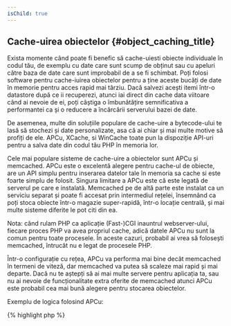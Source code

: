 ```yaml
---
isChild: true
---
```


## Cache-uirea obiectelor {#object_caching_title}

Exista momente când poate fi benefic să cache-uiesti obiecte individuale în codul tău, de exemplu cu date care
sunt scump de obținut sau cu apeluri către baza de date care sunt improbabil de a se fi schimbat.
Poți folosi software pentru cache-iuirea obiectelor pentru a ține aceste bucăți de date în memorie pentru
acces rapid mai târziu. Dacă salvezi acești itemi într-o datastore după ce ii recuperezi, atunci
iai direct din cache data viitoare când ai nevoie de ei, poți câștiga o îmbunătățire semnificativa a
performantei ca și o reducere a încărcării serverului bazei de date.

De asemenea, multe din soluțiile populare de cache-uire a bytecode-ului te lasă să stochezi și date personalizate,
asa că ai chiar și mai multe motive să profiți de ele. APCu, XCache, si WinCache toate pun la dispoziție API-uri
pentru a salva date din codul tău PHP în memoria lor.

Cele mai populare sisteme de cache-uire a obiectelor sunt APCu și memcached. APCu este o excelentă alegere
pentru cache-ul de obiecte, are un API simplu pentru inserarea datelor tale în memoria sa cache si este
foarte simplu de folosit. Singura limitare a APCu este că este legată de serverul pe care e instalată.
Memcached pe de altă parte este instalat ca un serviciu separat și poate fi accesat prin intermediul rețelei,
însemnând ca poți stoca obiecte într-o magazie super-rapidă, într-o locație centrală, și mai multe sisteme
diferite le pot citi din ea.

Nota: când rulam PHP ca aplicație (Fast-)CGI inauntrul webserver-ului, fiecare proces PHP va avea propriul
cache, adică datele APCu nu sunt la comun pentru toate procesele. În aceste cazuri, probabil ai vrea să
folosești memcached, întrucât nu e legat de procesele PHP.

Într-o configurație cu rețea, APCu va performa mai bine decât memcached în termeni de viteză, dar memcached va putea
să scaleze mai rapid și mai departe. Dacă nu te aștepți să ai mai multe servere pentru aplicația ta, sau nu
ai nevoie de funcționalitate extra oferite de memcached atunci APCu este probabil cea mai bună alegere
pentru stocarea obiectelor.

Exemplu de logica folosind APCu:

{% highlight php %}
<?php
// afla dacă există date salvate ca 'expensive_data' în cache
$data = apc_fetch('expensive_data');
if ($data === false) {
    // data nu e în cache; salvăm rezultatul dupa apelare scumpă pentru uz ulterior
    apc_add('expensive_data', $data = get_expensive_data());
}

print_r($data);
{% endhighlight %}

De notat ca înainte de PHP 5.5, APC pune la dispoziție atât un cache de obiecte cât și un cache de bytecode.
APCu este un proiect care aduce cache-ul de obiecte al lui APC în PHP 5.5+, întrucât PHP are de acum deja un
bytecode cache incorporat (OPCache).

Află mai multe despre sisteme populare de cache al obiectelor:

* [APCu](https://github.com/krakjoe/apcu)
* [APC Functions](http://php.net/manual/ro/ref.apc.php)
* [Memcached](http://memcached.org/)
* [Redis](http://redis.io/)
* [XCache APIs](http://xcache.lighttpd.net/wiki/XcacheApi)
* [WinCache Functions](http://www.php.net/manual/ro/ref.wincache.php)